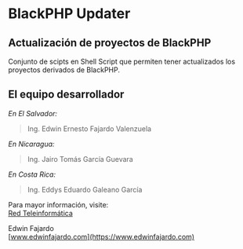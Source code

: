 BlackPHP Updater
================

Actualización de proyectos de BlackPHP
--------------------------------------

Conjunto de scipts en Shell Script que permiten tener actualizados los proyectos derivados de BlackPHP.

El equipo desarrollador
-----------------------
_En El Salvador:_  
> Ing. Edwin Ernesto Fajardo Valenzuela  

_En Nicaragua:_  
> Ing. Jairo Tomás García Guevara

_En Costa Rica:_
> Ing. Eddys Eduardo Galeano García

Para mayor información, visite:  
[Red Teleinformática](https://www.redteleinformatica.com)

Edwin Fajardo  
[www.edwinfajardo.com](https://www.edwinfajardo.com)
